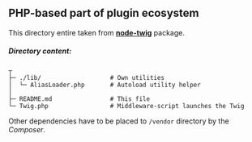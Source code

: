 ## PHP-based part of plugin ecosystem
 
This directory entire taken from [**node-twig**](https://github.com/bitmade/node-twig)
package.

##### Directory content:

    ┬
    ├─ ./lib/                   # Own utilities
    │  └─ AliasLoader.php       # Autoload utility helper
    │
    ├─ README.md                # This file  
    └─ Twig.php                 # Middleware-script launches the Twig  
    

Other dependencies have to be placed to ```/vendor``` directory
by the *Composer*.